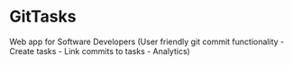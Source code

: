 # GitTasks
Web app for Software Developers (User friendly git commit functionality - Create tasks -  Link commits to tasks - Analytics)
